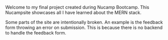 Welcome to my final project created during Nucamp Bootcamp.
This Nucampsite showcases all I have learned about the MERN stack.

Some parts of the site are intentionally broken.
An example is the feedback form throwing an error on submission.
This is because there is no backend to handle the feedback form.